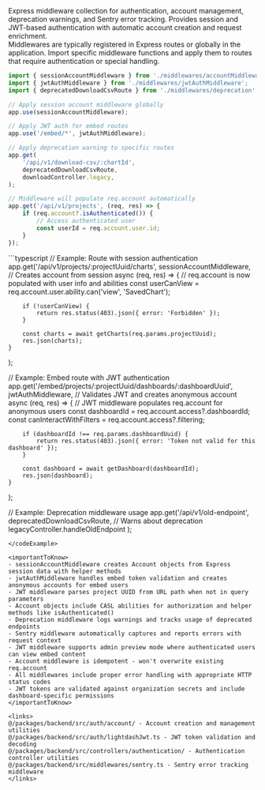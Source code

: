 <summary>
Express middleware collection for authentication, account management, deprecation warnings, and Sentry error tracking. Provides session and JWT-based authentication with automatic account creation and request enrichment.
</summary>

<howToUse>
Middlewares are typically registered in Express routes or globally in the application. Import specific middleware functions and apply them to routes that require authentication or special handling.

```typescript
import { sessionAccountMiddleware } from './middlewares/accountMiddleware';
import { jwtAuthMiddleware } from './middlewares/jwtAuthMiddleware';
import { deprecatedDownloadCsvRoute } from './middlewares/deprecation';

// Apply session account middleware globally
app.use(sessionAccountMiddleware);

// Apply JWT auth for embed routes
app.use('/embed/*', jwtAuthMiddleware);

// Apply deprecation warning to specific routes
app.get(
    '/api/v1/download-csv/:chartId',
    deprecatedDownloadCsvRoute,
    downloadController.legacy,
);

// Middleware will populate req.account automatically
app.get('/api/v1/projects', (req, res) => {
    if (req.account?.isAuthenticated()) {
        // Access authenticated user
        const userId = req.account.user.id;
    }
});
```

</howToUse>

<codeExample>
```typescript
// Example: Route with session authentication
app.get('/api/v1/projects/:projectUuid/charts', 
    sessionAccountMiddleware,  // Creates account from session
    async (req, res) => {
        // req.account is now populated with user info and abilities
        const userCanView = req.account.user.ability.can('view', 'SavedChart');
        
        if (!userCanView) {
            return res.status(403).json({ error: 'Forbidden' });
        }
        
        const charts = await getCharts(req.params.projectUuid);
        res.json(charts);
    }
);

// Example: Embed route with JWT authentication
app.get('/embed/projects/:projectUuid/dashboards/:dashboardUuid',
jwtAuthMiddleware, // Validates JWT and creates anonymous account
async (req, res) => {
// JWT middleware populates req.account for anonymous users
const dashboardId = req.account.access?.dashboardId;
const canInteractWithFilters = req.account.access?.filtering;

        if (dashboardId !== req.params.dashboardUuid) {
            return res.status(403).json({ error: 'Token not valid for this dashboard' });
        }

        const dashboard = await getDashboard(dashboardId);
        res.json(dashboard);
    }

);

// Example: Deprecation middleware usage
app.get('/api/v1/old-endpoint',
deprecatedDownloadCsvRoute, // Warns about deprecation
legacyController.handleOldEndpoint
);

```
</codeExample>

<importantToKnow>
- sessionAccountMiddleware creates Account objects from Express session data with helper methods
- jwtAuthMiddleware handles embed token validation and creates anonymous accounts for embed users
- JWT middleware parses project UUID from URL path when not in query parameters
- Account objects include CASL abilities for authorization and helper methods like isAuthenticated()
- Deprecation middleware logs warnings and tracks usage of deprecated endpoints
- Sentry middleware automatically captures and reports errors with request context
- JWT middleware supports admin preview mode where authenticated users can view embed content
- Account middleware is idempotent - won't overwrite existing req.account
- All middlewares include proper error handling with appropriate HTTP status codes
- JWT tokens are validated against organization secrets and include dashboard-specific permissions
</importantToKnow>

<links>
@/packages/backend/src/auth/account/ - Account creation and management utilities
@/packages/backend/src/auth/lightdashJwt.ts - JWT token validation and decoding
@/packages/backend/src/controllers/authentication/ - Authentication controller utilities
@/packages/backend/src/middlewares/sentry.ts - Sentry error tracking middleware
</links>
```
